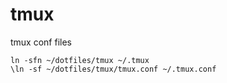 # tmux
tmux conf files
```
ln -sfn ~/dotfiles/tmux ~/.tmux
\ln -sf ~/dotfiles/tmux/tmux.conf ~/.tmux.conf
```
